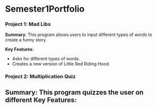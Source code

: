 # Semester1Portfolio
### Project 1: Mad Libs
**Summary**: This program allows users to input different types of words to create a funny story.

**Key Features**: 
- Asks for different types of words.
- Creates a new version of Little Red Riding Hood.

### Project 2: Multiplication Quiz
**Summary**: This program quizzes the user on different
**Key Features**: 
- 
